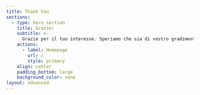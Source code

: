 ```yaml
---
title: Thank You
sections:
  - type: hero_section
    title: Grazie!
    subtitle: >-
      Grazie per il tuo interesse. Speriamo che sia di vostro gradimento. Ti auguriamo una buona giornata!
    actions:
      - label: Homepage
        url: /
        style: primary
    align: center
    padding_bottom: large
    background_color: none
layout: advanced
---
```


